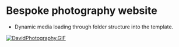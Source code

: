 # Bespoke photography website

 - Dynamic media loading through folder structure into the template.
 
[![DavidPhotography.GIF](https://i.imgur.com/BzGR9jA.gif)]()
